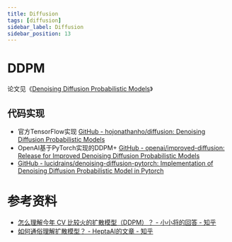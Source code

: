 ```yaml
---
title: Diffusion
tags: [diffusion]
sidebar_label: Diffusion
sidebar_position: 13
---
```


# DDPM

论文见《[Denoising Diffusion Probabilistic Models](https://arxiv.org/abs/2006.11239)》

## 代码实现

* 官方TensorFlow实现 [GitHub - hojonathanho/diffusion: Denoising Diffusion Probabilistic Models](https://github.com/hojonathanho/diffusion)
* OpenAI基于PyTorch实现的DDPM+ [GitHub - openai/improved-diffusion: Release for Improved Denoising Diffusion Probabilistic Models](https://github.com/openai/improved-diffusion)
* [GitHub - lucidrains/denoising-diffusion-pytorch: Implementation of Denoising Diffusion Probabilistic Model in Pytorch](https://github.com/lucidrains/denoising-diffusion-pytorch)

# 参考资料

* [怎么理解今年 CV 比较火的扩散模型（DDPM）？ - 小小将的回答 - 知乎](https://www.zhihu.com/question/545764550/answer/2670611518)
* [如何通俗理解扩散模型？ - HeptaAI的文章 - 知乎](https://zhuanlan.zhihu.com/p/563543020)
